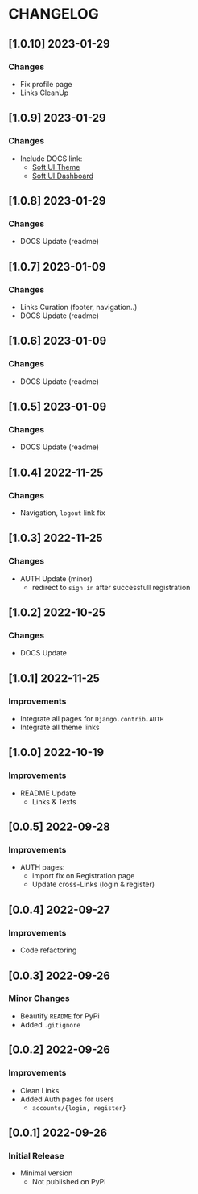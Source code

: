 # CHANGELOG

## [1.0.10] 2023-01-29
### Changes

- Fix profile page
- Links CleanUp

## [1.0.9] 2023-01-29
### Changes

- Include DOCS link:
  - [Soft UI Theme](https://docs.appseed.us/boilerplate-code/django-templates/soft-dashboard/)
  - [Soft UI Dashboard](https://docs.appseed.us/products/django-dashboards/soft-ui-dashboard/)

## [1.0.8] 2023-01-29
### Changes

- DOCS Update (readme)

## [1.0.7] 2023-01-09
### Changes

- Links Curation (footer, navigation..)
- DOCS Update (readme) 

## [1.0.6] 2023-01-09
### Changes

- DOCS Update (readme) 

## [1.0.5] 2023-01-09
### Changes

- DOCS Update (readme) 

## [1.0.4] 2022-11-25
### Changes

- Navigation, `logout` link fix

## [1.0.3] 2022-11-25
### Changes

- AUTH Update (minor)
  - redirect to `sign in` after successfull registration  

## [1.0.2] 2022-10-25
### Changes

- DOCS Update

## [1.0.1] 2022-11-25
### Improvements

- Integrate all pages for `Django.contrib.AUTH`
- Integrate all theme links

## [1.0.0] 2022-10-19
### Improvements

- README Update
  - Links & Texts 

## [0.0.5] 2022-09-28
### Improvements

- AUTH pages:
  - import fix on Registration page
  - Update cross-Links (login & register)

## [0.0.4] 2022-09-27
### Improvements

- Code refactoring

## [0.0.3] 2022-09-26
### Minor Changes

- Beautify `README` for PyPi
- Added `.gitignore` 

## [0.0.2] 2022-09-26
### Improvements

- Clean Links
- Added Auth pages for users
  - `accounts/{login, register}`

## [0.0.1] 2022-09-26
### Initial Release

- Minimal version
  - Not published on PyPi
